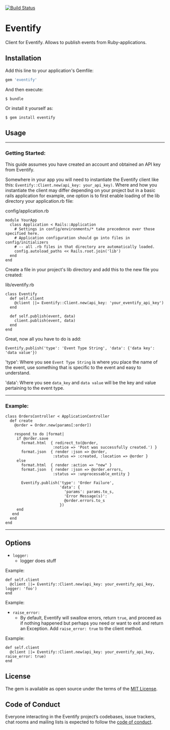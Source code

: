 [![Build Status](https://travis-ci.org/smakagon/eventify.svg?branch=master)](https://travis-ci.org/smakagon/eventify)

# Eventify

Client for Eventify. Allows to publish events from Ruby-applications.

## Installation

Add this line to your application's Gemfile:

```ruby
gem 'eventify'
```

And then execute:

    $ bundle

Or install it yourself as:

    $ gem install eventify

## Usage
___
### Getting Started:
This guide assumes you have created an account and obtained an API key from Eventify.

Somewhere in your app you will need to instantiate the Eventify client like this: `Eventify::Client.new(api_key: your_api_key)`. Where and how you instantiate the client may differ depending on your project but in a basic rails application for example, one option is to first enable loading of the lib directory your application.rb file:

config/application.rb
```
module YourApp
  class Application < Rails::Application
    # Settings in config/environments/* take precedence over those specified here.
    # Application configuration should go into files in config/initializers
    # -- all .rb files in that directory are automatically loaded.
    config.autoload_paths << Rails.root.join('lib')
  end
end
```

Create a file in your project's lib directory and add this to the new file you created:

lib/eventify.rb
```
class Eventify
  def self.client
    @client ||= Eventify::Client.new(api_key: 'your_eventify_api_key')
  end

  def self.publish(event, data)
    client.publish(event, data)
  end
end
```
Great, now all you have to do is add:

 `Eventify.publish('type': 'Event Type String', 'data': {'data key': 'data value'})`

'type': Where you see `Event Type String` is where you place the name of the event, use something that is specific to the event and easy to understand.

'data': Where you see `data_key` and `data value` will be the key and value pertaining to the event type.
___
### Example:
```
class OrdersController < ApplicationController
  def create
    @order = Order.new(params[:order])

    respond_to do |format|
     if @order.save
       format.html  { redirect_to(@order,
                     :notice => 'Post was successfully created.') }
       format.json  { render :json => @order,
                     :status => :created, :location => @order }
     else
       format.html  { render :action => "new" }
       format.json  { render :json => @order.errors,
                     :status => :unprocessable_entity }

       Eventify.publish('type': 'Order Failure',
                        'data': {
                          'params': params.to_s,
                          'Error Message(s)':
                          @order.errors.to_s
                        })
     end
   end
  end
end
```
___
## Options
* `logger:`
  * logger does stuff

Example:
```
def self.client
  @client ||= Eventify::Client.new(api_key: your_eventify_api_key, logger: 'foo')
end
```

Example:
* `raise_error:`
  * By default, Eventify will swallow errors, return `true`, and proceed as if nothing happened but perhaps you need or want to exit and return an Exception. Add `raise_error: true` to the client method.

Example:
```
def self.client
  @client ||= Eventify::Client.new(api_key: your_eventify_api_key, raise_error: true)
end
```
## License
The gem is available as open source under the terms of the [MIT License](http://opensource.org/licenses/MIT).

## Code of Conduct

Everyone interacting in the Eventify project’s codebases, issue trackers, chat rooms and mailing lists is expected to follow the [code of conduct](https://github.com/smakagon/eventify/blob/master/CODE_OF_CONDUCT.md).
